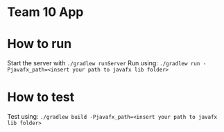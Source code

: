 # Team 10 App


# How to run
Start the server with `./gradlew runServer`
Run using: `./gradlew run -Pjavafx_path=<insert your path to javafx lib folder>`

# How to test
Test using: `./gradlew build -Pjavafx_path=<insert your path to javafx lib folder>`
